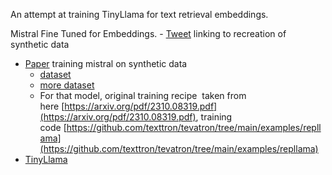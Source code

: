 An attempt at training TinyLlama for text retrieval embeddings.

Mistral Fine Tuned for Embeddings. 
	- [Tweet](https://twitter.com/andersonbcdefg/status/1742613575217156547) linking to recreation of synthetic data
- [Paper](https://arxiv.org/pdf/2401.00368.pdf) training mistral on synthetic data
	- [dataset](https://huggingface.co/datasets/andersonbcdefg/synthetic_retrieval_tasks)
	- [more dataset](https://huggingface.co/datasets/andersonbcdefg/synthetic_tuples_gpt35_turbo)
	- For that model, original training recipe  taken from here [https://arxiv.org/pdf/2310.08319.pdf](https://arxiv.org/pdf/2310.08319.pdf), training code [https://github.com/texttron/tevatron/tree/main/examples/repllama](https://github.com/texttron/tevatron/tree/main/examples/repllama)
- [TinyLlama](https://arxiv.org/html/2401.02385v1)